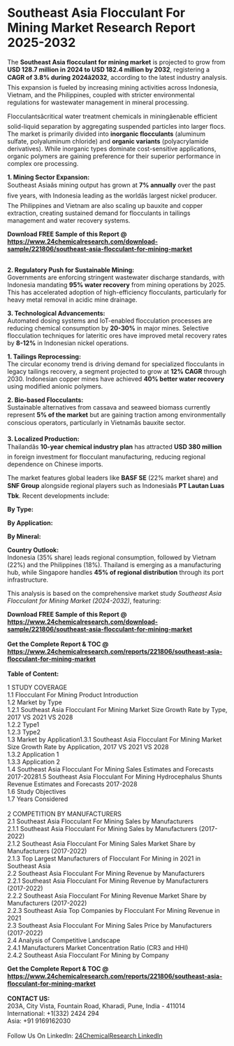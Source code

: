 <h1>Southeast Asia Flocculant For Mining Market Research Report 2025-2032</h1><p>The <strong>Southeast Asia flocculant for mining market</strong> is projected to grow from <strong>USD 128.7 million in 2024 to USD 182.4 million by 2032</strong>, registering a <strong>CAGR of 3.8% during 2024â2032</strong>, according to the latest industry analysis. This expansion is fueled by increasing mining activities across Indonesia, Vietnam, and the Philippines, coupled with stricter environmental regulations for wastewater management in mineral processing.</p><p>Flocculantsâcritical water treatment chemicals in miningâenable efficient solid-liquid separation by aggregating suspended particles into larger flocs. The market is primarily divided into <strong>inorganic flocculants</strong> (aluminum sulfate, polyaluminum chloride) and <strong>organic variants</strong> (polyacrylamide derivatives). While inorganic types dominate cost-sensitive applications, organic polymers are gaining preference for their superior performance in complex ore processing.</p><p><strong>1. Mining Sector Expansion:</strong><br>
Southeast Asiaâs mining output has grown at <strong>7% annually</strong> over the past five years, with Indonesia leading as the worldâs largest nickel producer. The Philippines and Vietnam are also scaling up bauxite and copper extraction, creating sustained demand for flocculants in tailings management and water recovery systems.</p><div><b>Download FREE Sample of this Report @ 
            <a href="https://www.24chemicalresearch.com/download-sample/221806/southeast-asia-flocculant-for-mining-market">
            https://www.24chemicalresearch.com/download-sample/221806/southeast-asia-flocculant-for-mining-market</a></b></div><br><p><strong>2. Regulatory Push for Sustainable Mining:</strong><br>
Governments are enforcing stringent wastewater discharge standards, with Indonesia mandating <strong>95% water recovery</strong> from mining operations by 2025. This has accelerated adoption of high-efficiency flocculants, particularly for heavy metal removal in acidic mine drainage.</p><p><strong>3. Technological Advancements:</strong><br>
Automated dosing systems and IoT-enabled flocculation processes are reducing chemical consumption by <strong>20-30%</strong> in major mines. Selective flocculation techniques for lateritic ores have improved metal recovery rates by <strong>8-12%</strong> in Indonesian nickel operations.</p><p><strong>1. Tailings Reprocessing:</strong><br>
The circular economy trend is driving demand for specialized flocculants in legacy tailings recovery, a segment projected to grow at <strong>12% CAGR</strong> through 2030. Indonesian copper mines have achieved <strong>40% better water recovery</strong> using modified anionic polymers.</p><p><strong>2. Bio-based Flocculants:</strong><br>
Sustainable alternatives from cassava and seaweed biomass currently represent <strong>5% of the market</strong> but are gaining traction among environmentally conscious operators, particularly in Vietnamâs bauxite sector.</p><p><strong>3. Localized Production:</strong><br>
Thailandâs <strong>10-year chemical industry plan</strong> has attracted <strong>USD 380 million</strong> in foreign investment for flocculant manufacturing, reducing regional dependence on Chinese imports.</p><p>The market features global leaders like <strong>BASF SE</strong> (22% market share) and <strong>SNF Group</strong> alongside regional players such as Indonesiaâs <strong>PT Lautan Luas Tbk</strong>. Recent developments include:</p><p><strong>By Type:</strong></p><p><strong>By Application:</strong></p><p><strong>By Mineral:</strong></p><p><strong>Country Outlook:</strong><br>
Indonesia (35% share) leads regional consumption, followed by Vietnam (22%) and the Philippines (18%). Thailand is emerging as a manufacturing hub, while Singapore handles <strong>45% of regional distribution</strong> through its port infrastructure.</p><p>This analysis is based on the comprehensive market study <em>Southeast Asia Flocculant for Mining Market (2024-2032)</em>, featuring:
</p><div><b>Download FREE Sample of this Report @ 
            <a href="https://www.24chemicalresearch.com/download-sample/221806/southeast-asia-flocculant-for-mining-market">
            https://www.24chemicalresearch.com/download-sample/221806/southeast-asia-flocculant-for-mining-market</a></b></div><br><div><b>Get the Complete Report & TOC @ 
            <a href="https://www.24chemicalresearch.com/reports/221806/southeast-asia-flocculant-for-mining-market">
            https://www.24chemicalresearch.com/reports/221806/southeast-asia-flocculant-for-mining-market</a></b></div><br>
            <b>Table of Content:</b><p>1 STUDY COVERAGE<br />
1.1 Flocculant For Mining Product Introduction<br />
1.2 Market by Type<br />
1.2.1 Southeast Asia Flocculant For Mining Market Size Growth Rate by Type, 2017 VS 2021 VS 2028<br />
1.2.2 Type1<br />
1.2.3 Type2<br />
1.3 Market by Application1.3.1 Southeast Asia Flocculant For Mining  Market Size Growth Rate by Application, 2017 VS 2021 VS 2028<br />
1.3.2 Application 1<br />
1.3.3 Application 2<br />
1.4 Southeast Asia Flocculant For Mining  Sales Estimates and Forecasts 2017-20281.5 Southeast Asia Flocculant For Mining Hydrocephalus Shunts Revenue Estimates and Forecasts 2017-2028<br />
1.6 Study Objectives<br />
1.7 Years Considered<br />
<br />
2 COMPETITION BY MANUFACTURERS<br />
2.1 Southeast Asia Flocculant For Mining Sales by Manufacturers<br />
2.1.1 Southeast Asia Flocculant For Mining Sales by Manufacturers (2017-2022)<br />
2.1.2 Southeast Asia Flocculant For Mining Sales Market Share by Manufacturers (2017-2022)<br />
2.1.3 Top Largest Manufacturers of  Flocculant For Mining in 2021 in Southeast Asia<br />
2.2 Southeast Asia Flocculant For Mining Revenue by Manufacturers<br />
2.2.1 Southeast Asia Flocculant For Mining Revenue by Manufacturers (2017-2022)<br />
2.2.2 Southeast Asia Flocculant For Mining Revenue Market Share by Manufacturers (2017-2022)<br />
2.2.3 Southeast Asia Top Companies by Flocculant For Mining Revenue in 2021<br />
2.3 Southeast Asia Flocculant For Mining Sales Price by Manufacturers (2017-2022)<br />
2.4 Analysis of Competitive Landscape<br />
2.4.1 Manufacturers Market Concentration Ratio (CR3 and HHI)<br />
2.4.2 Southeast Asia Flocculant For Mining by Company </p><div><b>Get the Complete Report & TOC @ 
            <a href="https://www.24chemicalresearch.com/reports/221806/southeast-asia-flocculant-for-mining-market">
            https://www.24chemicalresearch.com/reports/221806/southeast-asia-flocculant-for-mining-market</a></b></div><br><b>CONTACT US:</b><br>
            203A, City Vista, Fountain Road, Kharadi, Pune, India - 411014<br>
            International: +1(332) 2424 294<br>
            Asia: +91 9169162030 <br><br>
            Follow Us On LinkedIn: <a href="https://www.linkedin.com/company/24chemicalresearch/">24ChemicalResearch LinkedIn</a>